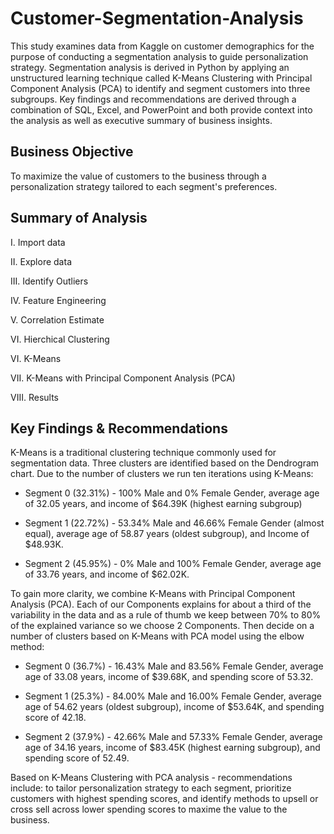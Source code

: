 # Customer-Segmentation-Analysis

This study examines data from Kaggle on customer demographics for the purpose of conducting a segmentation analysis to guide personalization strategy. Segmentation analysis is derived in Python by applying an unstructured learning technique called K-Means Clustering with Principal Component Analysis (PCA) to identify and segment customers into three subgroups. Key findings and recommendations are derived through a combination of SQL, Excel, and PowerPoint and both provide context into the analysis as well as executive summary of business insights.

## Business Objective
To maximize the value of customers to the business through a personalization strategy tailored to each segment's preferences.

## Summary of Analysis
I.   Import data

II.  Explore data

III. Identify Outliers

IV.  Feature Engineering

V.   Correlation Estimate

VI.  Hierchical Clustering

VI.  K-Means

VII. K-Means with Principal Component Analysis (PCA)

VIII. Results


## Key Findings & Recommendations
K-Means is a traditional clustering technique commonly used for segmentation data. Three clusters are identified based on the Dendrogram chart. Due to the number of clusters we run ten iterations using K-Means: 

- Segment 0 (32.31%) - 100% Male and 0% Female Gender, average age of 32.05 years, and income of $64.39K (highest earning subgroup)

- Segment 1 (22.72%) - 53.34% Male and 46.66% Female Gender (almost equal), average age of 58.87 years (oldest subgroup), and Income of $48.93K.

- Segment 2 (45.95%) - 0% Male and 100% Female Gender, average age of 33.76 years, and income of $62.02K.


To gain more clarity, we combine K-Means with Principal Component Analysis (PCA). Each of our Components explains for about a third of the variability in the data and as a rule of thumb we keep between 70% to 80% of the explained variance so we choose 2 Components. Then decide on a number of clusters based on K-Means with PCA model using the elbow method:

- Segment 0 (36.7%) - 16.43% Male and 83.56% Female Gender, average age of 33.08 years, income of $39.68K, and spending score of 53.32.

- Segment 1 (25.3%) - 84.00% Male and 16.00% Female Gender, average age of 54.62 years (oldest subgroup), income of $53.64K, and spending score of 42.18.

- Segment 2 (37.9%) - 42.66% Male and 57.33% Female Gender, average age of 34.16 years, income of $83.45K (highest earning subgroup), and spending score of 52.49.


Based on K-Means Clustering with PCA analysis - recommendations include: to tailor personalization strategy to each segment, prioritize customers with highest spending scores, and identify methods to upsell or cross sell across lower spending scores to maxime the value to the business.
